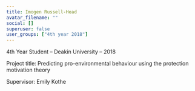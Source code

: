 ```yaml
---
title: Imogen Russell-Head
avatar_filename: ""
social: []
superuser: false
user_groups: ["4th year 2018"]
---
```

4th Year Student – Deakin University – 2018

Project title: Predicting pro-environmental behaviour using the protection motivation theory

Supervisor: Emily Kothe
